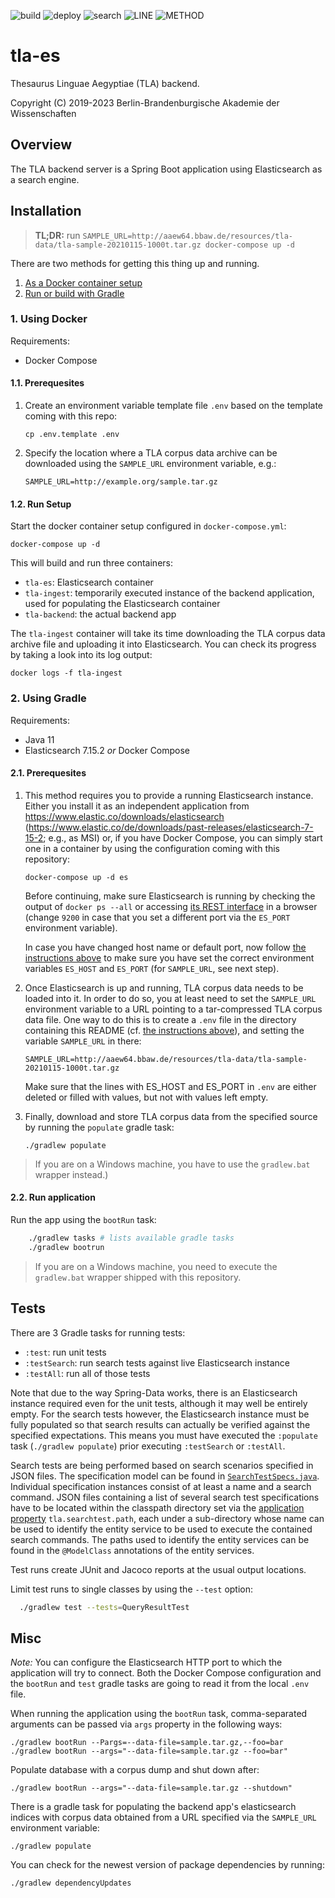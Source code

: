 ![build](https://github.com/thesaurus-linguae-aegyptiae/tla-es/workflows/build/badge.svg)
![deploy](https://github.com/thesaurus-linguae-aegyptiae/tla-es/workflows/deploy/badge.svg)
![search](https://github.com/thesaurus-linguae-aegyptiae/tla-es/workflows/searchtest/badge.svg)
![LINE](https://img.shields.io/badge/line--coverage-77,23%25-yellow.svg)
![METHOD](https://img.shields.io/badge/method--coverage-78,61%25-yellow.svg)

# tla-es

Thesaurus Linguae Aegyptiae (TLA) backend.

Copyright (C) 2019-2023 Berlin-Brandenburgische Akademie der Wissenschaften


## Overview

The TLA backend server is a Spring Boot application using Elasticsearch as a search engine.


## Installation

> **TL;DR:** run `SAMPLE_URL=http://aaew64.bbaw.de/resources/tla-data/tla-sample-20210115-1000t.tar.gz docker-compose up -d`

There are two methods for getting this thing up and running.

1. [As a Docker container setup](#1-using-docker)
2. [Run or build with Gradle](#2-using-gradle)


### 1. Using Docker

Requirements:

- Docker Compose

#### 1.1. Prerequesites

1. Create an environment variable template file `.env` based on the template coming with this repo:
   ```
   cp .env.template .env
   ```
2. Specify the location where a TLA corpus data archive can be downloaded using the `SAMPLE_URL` environment variable, e.g.:
   ```
   SAMPLE_URL=http://example.org/sample.tar.gz
   ```

#### 1.2. Run Setup

Start the docker container setup configured in `docker-compose.yml`:

    docker-compose up -d

This will build and run three containers:

- `tla-es`: Elasticsearch container
- `tla-ingest`: temporarily executed instance of the backend application, used for populating the Elasticsearch container
- `tla-backend`: the actual backend app

The `tla-ingest` container will take its time downloading the TLA corpus data archive file and uploading it into Elasticsearch.
You can check its progress by taking a look into its log output:

    docker logs -f tla-ingest


### 2. Using Gradle

Requirements:

- Java 11
- Elasticsearch 7.15.2 *or* Docker Compose

#### 2.1. Prerequesites

1. This method requires you to provide a running Elasticsearch instance. 
   Either you install it as an independent application from 
   https://www.elastic.co/downloads/elasticsearch (https://www.elastic.co/de/downloads/past-releases/elasticsearch-7-15-2; e.g., as MSI)
   or, if you have Docker Compose, you can simply start one in a
   container by using the configuration coming with this repository:
   ```
   docker-compose up -d es
   ```
   Before continuing, make sure Elasticsearch is running by checking the output of `docker ps --all` or
   accessing [its REST interface](http://localhost:9200) in a browser (change `9200` in case that you
   set a different port via the `ES_PORT` environment variable).
   
   In case you have changed host name or default port, now follow [the instructions above](#11-prerequesites) to make sure you have set the correct environment variables `ES_HOST` and `ES_PORT` (for `SAMPLE_URL`, see next step).

2. Once Elasticsearch is up and running, TLA corpus data needs to be loaded into it. In order to do so,
   you at least need to set the `SAMPLE_URL` environment variable to a URL pointing to a tar-compressed TLA corpus data
   file. One way to do this is to create a `.env` file in the directory containing this README (cf. [the instructions above](#11-prerequesites)), and setting
   the variable `SAMPLE_URL` in there:
   ```
   SAMPLE_URL=http://aaew64.bbaw.de/resources/tla-data/tla-sample-20210115-1000t.tar.gz
   ```
   Make sure that the lines with ES_HOST and ES_PORT in `.env` are either deleted or filled with values, but not with values left empty.

3. Finally, download and store TLA corpus data from the specified source by running the `populate` gradle task:
   ```
   ./gradlew populate
   ```
> If you are on a Windows machine, you have to use the `gradlew.bat` wrapper instead.)

#### 2.2. Run application

Run the app using the `bootRun` task:

```bash
    ./gradlew tasks # lists available gradle tasks
    ./gradlew bootrun
```

> If you are on a Windows machine, you need to execute the `gradlew.bat` wrapper shipped with this repository.



## Tests

There are 3 Gradle tasks for running tests:

- `:test`: run unit tests
- `:testSearch`: run search tests against live Elasticsearch instance
- `:testAll`: run all of those tests

Note that due to the way Spring-Data works, there is an Elasticsearch instance required even for the unit tests,
although it may well be entirely empty. For the search tests however, the Elasticsearch instance must be fully
populated so that search results can actually be verified against the specified expectations. This means you must
have executed the `:populate` task (`./gradlew populate`) prior executing `:testSearch` or `:testAll`.

Search tests are being performed based on search scenarios specified in JSON files. The specification model can be
found in [`SearchTestSpecs.java`](src/test/java/tla/backend/search/SearchTestSpecs.java). Individual specification
instances consist of at least a name and a search command. JSON files containing a list of several search test
specifications have to be located within the classpath directory set via the
[application property](src/test/resources/application-test.yml) `tla.searchtest.path`, each under a sub-directory
whose name can be used to identify the entity service to be used to execute the contained search commands.
The paths used to identify the entity services can be found in the `@ModelClass` annotations of the entity services.

Test runs create JUnit and Jacoco reports at the usual output locations.

Limit test runs to single classes by using the `--test` option:

```bash
  ./gradlew test --tests=QueryResultTest
```


## Misc

*Note:* You can configure the Elasticsearch HTTP port to which the application will try to connect.
Both the Docker Compose configuration and the `bootRun` and `test` gradle tasks are going to read
it from the local `.env` file.

When running the application using the  `bootRun` task, comma-separated arguments can be passed via
`args` property in the following ways:

    ./gradlew bootRun --Pargs=--data-file=sample.tar.gz,--foo=bar
    ./gradlew bootRun --args="--data-file=sample.tar.gz --foo=bar"

Populate database with a corpus dump and shut down after:

    ./gradlew bootRun --args="--data-file=sample.tar.gz --shutdown"

There is a gradle task for populating the backend app's elasticsearch indices with corpus data obtained
from a URL specified via the `SAMPLE_URL` environment variable:

    ./gradlew populate

You can check for the newest version of package dependencies by running:

    ./gradlew dependencyUpdates

